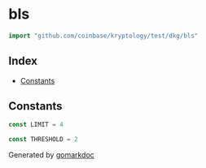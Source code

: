 <!-- Code generated by gomarkdoc. DO NOT EDIT -->

# bls

```go
import "github.com/coinbase/kryptology/test/dkg/bls"
```

## Index

- [Constants](<#constants>)


## Constants

```go
const LIMIT = 4
```

```go
const THRESHOLD = 2
```



Generated by [gomarkdoc](<https://github.com/princjef/gomarkdoc>)

